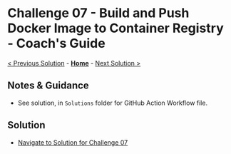 # Challenge 07 - Build and Push Docker Image to Container Registry - Coach's Guide

[< Previous Solution](./Solution-06.md) - **[Home](./README.md)** - [Next Solution >](./Solution-08.md)

## Notes & Guidance

- See solution, in `Solutions` folder for GitHub Action Workflow file.

## Solution 
- [Navigate to Solution for Challenge 07](./Solution/Solution-07/Solution07.yml)
